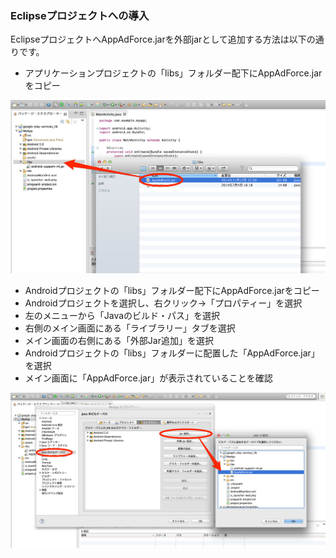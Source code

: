 ### Eclipseプロジェクトへの導入

EclipseプロジェクトへAppAdForce.jarを外部jarとして追加する方法は以下の通りです。

* アプリケーションプロジェクトの「libs」フォルダー配下にAppAdForce.jarをコピー


![integration01](./img01.png)


* Androidプロジェクトの「libs」フォルダー配下にAppAdForce.jarをコピー
* Androidプロジェクトを選択し、右クリック→「プロパティー」を選択
* 左のメニューから「Javaのビルド・パス」を選択
* 右側のメイン画面にある「ライブラリー」タブを選択
* メイン画面の右側にある「外部Jar追加」を選択
* Androidプロジェクトの「libs」フォルダーに配置した「AppAdForce.jar」を選択
* メイン画面に「AppAdForce.jar」が表示されていることを確認


![integration02](./img02.png)
